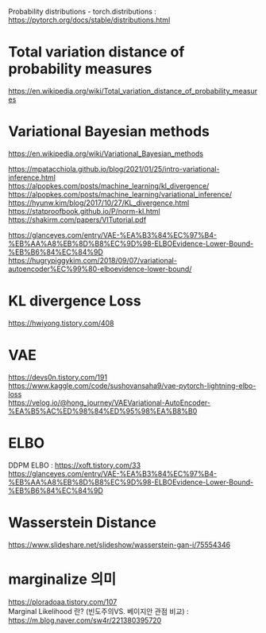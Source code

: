 Probability distributions - torch.distributions : https://pytorch.org/docs/stable/distributions.html

# Total variation distance of probability measures
https://en.wikipedia.org/wiki/Total_variation_distance_of_probability_measures

# Variational Bayesian methods
https://en.wikipedia.org/wiki/Variational_Bayesian_methods

https://mpatacchiola.github.io/blog/2021/01/25/intro-variational-inference.html  
https://alpopkes.com/posts/machine_learning/kl_divergence/  
https://alpopkes.com/posts/machine_learning/variational_inference/  
https://hyunw.kim/blog/2017/10/27/KL_divergence.html  
https://statproofbook.github.io/P/norm-kl.html  
https://shakirm.com/papers/VITutorial.pdf

https://glanceyes.com/entry/VAE-%EA%B3%84%EC%97%B4-%EB%AA%A8%EB%8D%B8%EC%9D%98-ELBOEvidence-Lower-Bound-%EB%B6%84%EC%84%9D    
https://hugrypiggykim.com/2018/09/07/variational-autoencoder%EC%99%80-elboevidence-lower-bound/  


# KL divergence Loss
https://hwiyong.tistory.com/408

# VAE
https://devs0n.tistory.com/191   
https://www.kaggle.com/code/sushovansaha9/vae-pytorch-lightning-elbo-loss  
https://velog.io/@hong_journey/VAEVariational-AutoEncoder-%EA%B5%AC%ED%98%84%ED%95%98%EA%B8%B0  

# ELBO
DDPM ELBO : https://xoft.tistory.com/33   
https://glanceyes.com/entry/VAE-%EA%B3%84%EC%97%B4-%EB%AA%A8%EB%8D%B8%EC%9D%98-ELBOEvidence-Lower-Bound-%EB%B6%84%EC%84%9D    

# Wasserstein Distance
https://www.slideshare.net/slideshow/wasserstein-gan-i/75554346

# marginalize 의미
https://ploradoaa.tistory.com/107  
Marginal Likelihood 란? (빈도주의VS. 베이지안 관점 비교) : https://m.blog.naver.com/sw4r/221380395720

